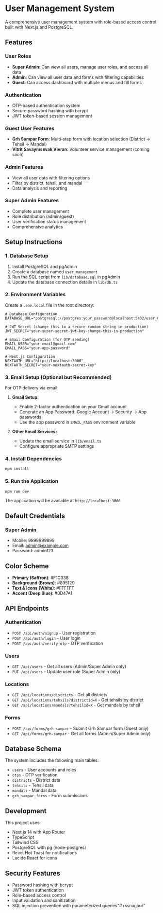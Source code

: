 # User Management System

A comprehensive user management system with role-based access control built with Next.js and PostgreSQL.

## Features

### User Roles
- **Super Admin**: Can view all users, manage user roles, and access all data
- **Admin**: Can view all user data and forms with filtering capabilities
- **Guest**: Can access dashboard with multiple menus and fill forms

### Authentication
- OTP-based authentication system
- Secure password hashing with bcrypt
- JWT token-based session management

### Guest User Features
- **Grh Sampar Form**: Multi-step form with location selection (District → Tehsil → Mandal)
- **Vitrit Savaymsevak Vivran**: Volunteer service management (coming soon)

### Admin Features
- View all user data with filtering options
- Filter by district, tehsil, and mandal
- Data analysis and reporting

### Super Admin Features
- Complete user management
- Role distribution (admin/guest)
- User verification status management
- Comprehensive analytics

## Setup Instructions

### 1. Database Setup
1. Install PostgreSQL and pgAdmin
2. Create a database named `user_management`
3. Run the SQL script from `lib/database.sql` in pgAdmin
4. Update the database connection details in `lib/db.ts`

### 2. Environment Variables
Create a `.env.local` file in the root directory:

```env
# Database Configuration
DATABASE_URL="postgresql://postgres:your_password@localhost:5432/user_management"

# JWT Secret (change this to a secure random string in production)
JWT_SECRET="your-super-secret-jwt-key-change-this-in-production"

# Email Configuration (for OTP sending)
EMAIL_USER="your-email@gmail.com"
EMAIL_PASS="your-app-password"

# Next.js Configuration
NEXTAUTH_URL="http://localhost:3000"
NEXTAUTH_SECRET="your-nextauth-secret-key"
```

### 3. Email Setup (Optional but Recommended)
For OTP delivery via email:

1. **Gmail Setup:**
   - Enable 2-factor authentication on your Gmail account
   - Generate an App Password: Google Account → Security → App passwords
   - Use the app password in `EMAIL_PASS` environment variable

2. **Other Email Services:**
   - Update the email service in `lib/email.ts`
   - Configure appropriate SMTP settings

### 4. Install Dependencies
```bash
npm install
```

### 5. Run the Application
```bash
npm run dev
```

The application will be available at `http://localhost:3000`

## Default Credentials

### Super Admin
- Mobile: 9999999999
- Email: admin@example.com
- Password: admin123

## Color Scheme

- **Primary (Saffron)**: #F1C338
- **Background (Brown)**: #895129
- **Text & Icons (White)**: #FFFFFF
- **Accent (Deep Blue)**: #0D47A1

## API Endpoints

### Authentication
- `POST /api/auth/signup` - User registration
- `POST /api/auth/login` - User login
- `POST /api/auth/verify-otp` - OTP verification

### Users
- `GET /api/users` - Get all users (Admin/Super Admin only)
- `PUT /api/users` - Update user role (Super Admin only)

### Locations
- `GET /api/locations/districts` - Get all districts
- `GET /api/locations/tehsils?districtId=X` - Get tehsils by district
- `GET /api/locations/mandals?tehsilId=X` - Get mandals by tehsil

### Forms
- `POST /api/forms/grh-sampar` - Submit Grh Sampar form (Guest only)
- `GET /api/forms/grh-sampar` - Get all forms (Admin/Super Admin only)

## Database Schema

The system includes the following main tables:
- `users` - User accounts and roles
- `otps` - OTP verification
- `districts` - District data
- `tehsils` - Tehsil data
- `mandals` - Mandal data
- `grh_sampar_forms` - Form submissions

## Development

This project uses:
- Next.js 14 with App Router
- TypeScript
- Tailwind CSS
- PostgreSQL with pg (node-postgres)
- React Hot Toast for notifications
- Lucide React for icons

## Security Features

- Password hashing with bcrypt
- JWT token authentication
- Role-based access control
- Input validation and sanitization
- SQL injection prevention with parameterized queries"# rssnagaur" 

